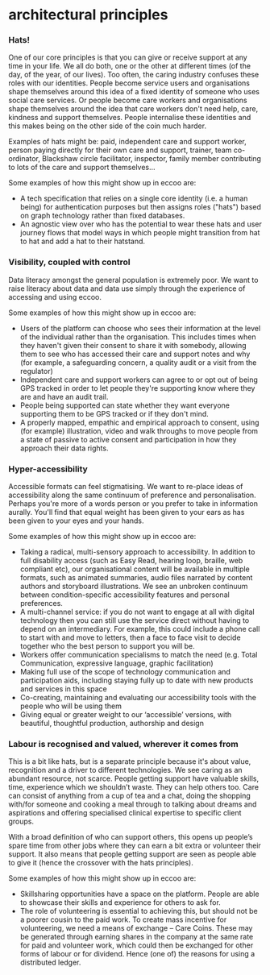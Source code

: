 # architectural principles

### Hats!

One of our core principles is that you can give or receive support at any time in your life. We all do both, one or the other at different times \(of the day, of the year, of our lives\). Too often, the caring industry confuses these roles with our identities. People become service users and organisations shape themselves around this idea of a fixed identity of someone who uses social care services. Or people become care workers and organisations shape themselves around the idea that care workers don't need help, care, kindness and support themselves. People internalise these identities and this makes being on the other side of the coin much harder.

Examples of hats might be: paid, independent care and support worker, person paying directly for their own care and support, trainer, team co-ordinator, Blackshaw circle facilitator, inspector, family member contributing to lots of the care and support themselves...

Some examples of how this might show up in eccoo are:

* A tech specification that relies on a single core identity \(i.e. a human being\) for authentication purposes but then assigns roles \("hats"\) based on graph technology rather than fixed databases.
* An agnostic view over who has the potential to wear these hats and user journey flows that model ways in which people might transition from hat to hat and add a hat to their hatstand.

### Visibility, coupled with control

Data literacy amongst the general population is extremely poor. We want to raise literacy about data and data use simply through the experience of accessing and using eccoo. 

Some examples of how this might show up in eccoo are:

* Users of the platform can choose who sees their information at the level of the individual rather than the organisation. This includes times when they haven't given their consent to share it with somebody, allowing them to see who has accessed their care and support notes and why \(for example, a safeguarding concern, a quality audit or a visit from the regulator\)
* Independent care and support workers can agree to or opt out of being GPS tracked in order to let people they're supporting know where they are and have an audit trail.
* People being supported can state whether they want everyone supporting them to be GPS tracked or if they don't mind.
* A properly mapped, empathic and empirical approach to consent, using \(for example\) illustration, video and walk throughs to move people from a state of passive to active consent and participation in how they approach their data rights.

### **Hyper-accessibility**

Accessible formats can feel stigmatising. We want to re-place ideas of accessibility along the same continuum of preference and personalisation. Perhaps you're more of a words person or you prefer to take in information aurally. You'll find that equal weight has been given to your ears as has been given to your eyes and your hands.

Some examples of how this might show up in eccoo are:

* Taking a radical, multi-sensory approach to accessibility. In addition to full disability access \(such as Easy Read, hearing loop, braille, web compliant etc\), our organisational content will be available in multiple formats, such as animated summaries, audio files narrated by content authors and storyboard illustrations. We see an unbroken continuum between condition-specific accessibility features and personal preferences.
* A multi-channel service: if you do not want to engage at all with digital technology then you can still use the service direct without having to depend on an intermediary. For example, this could include a phone call to start with and move to letters, then a face to face visit to decide together who the best person to support you will be.
* Workers offer communication specialisms to match the need \(e.g. Total Communication, expressive language, graphic facilitation\)
* Making full use of the scope of technology communication and participation aids, including staying fully up to date with new products and services in this space
* Co-creating, maintaining and evaluating our accessibility tools with the people who will be using them
* Giving equal or greater weight to our ‘accessible’ versions, with beautiful, thoughtful production, authorship and design

### Labour is recognised and valued, wherever it comes from

This is a bit like hats, but is a separate principle because it's about value, recognition and a driver to different technologies. We see caring as an abundant resource, not scarce. People getting support have valuable skills, time, experience which we shouldn’t waste. They can help others too. Care can consist of anything from a cup of tea and a chat, doing the shopping with/for someone and cooking a meal through to talking about dreams and aspirations and offering specialised clinical expertise to specific client groups.

With a broad definition of who can support others, this opens up people’s spare time from other jobs where they can earn a bit extra or volunteer their support. It also means that people getting support are seen as people able to give it \(hence the crossover with the hats principles\).

Some examples of how this might show up in eccoo are:

* Skillsharing opportunities have a space on the platform. People are able to showcase their skills and experience for others to ask for.
* The role of volunteering is essential to achieving this, but should not be a poorer cousin to the paid work. To create mass incentive for volunteering, we need a means of exchange – Care Coins. These may be generated through earning shares in the company at the same rate for paid and volunteer work, which could then be exchanged for other forms of labour or for dividend. Hence \(one of\) the reasons for using a distributed ledger.



